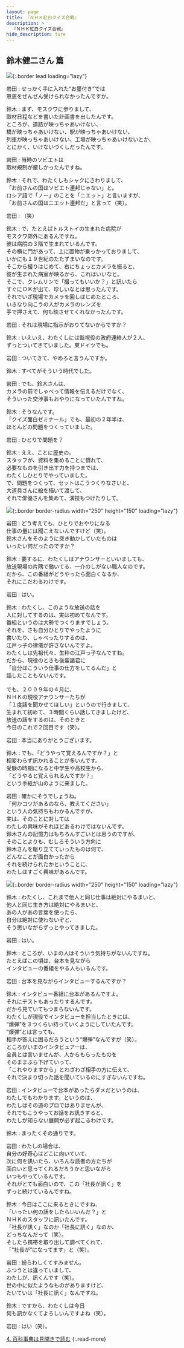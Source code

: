 ```yaml
---
layout: page
title: 『ＮＨＫ紅白クイズ合戦』
description: >
  『ＮＨＫ紅白クイズ合戦』
hide_description: ture
---
```


## 鈴木健二さん 篇

![](/interviews/jp/wii/rqij/vol1/img/mainvisual3.jpg){:.border lead loading="lazy"}

岩田
: せっかく手に入れた“お墨付き”では<br>恩恵をぜんぜん受けられなかったんですか。

鈴木
: まず、モスクワに参りまして、<br>取材日程などを書いた計画書を出したんです。<br>ところが、道路が映っちゃあいけない、<br>橋が映っちゃあいけない、駅が映っちゃあいけない、<br>列車が映っちゃあいけない、工場が映っちゃあいけないとか、<br>とにかく、いけないづくしだったんです。

岩田
: 当時のソビエトは<br>取材規制が厳しかったんですね。

鈴木
: それで、わたくしもシャクにさわりまして、<br>「お前さんの国はソビエト連邦じゃない」と。<br>ロシア語で「ノー」のことを「ニエット」と言いますが、<br>「お前さんの国はニエット連邦だ」と言って（笑）。

岩田
: （笑）

鈴木
: で、たとえばトルストイの生まれた病院が<br>モスクワ郊外にあるんですね。<br>彼は病院の３階で生まれているんです。<br>その横に門があって、上に置物が乗っかっておりまして、<br>いかにも１９世紀のたたずまいなのです。<br>そこから撮りはじめて、右にちょっとカメラを振ると、<br>彼が生まれた病室が映るから、これはいいなと。<br>そこで、クレムリンで「撮ってもいいか？」と訊いたら<br>すぐにＯＫが出て、珍しいなとは思ったんです。<br>それでいざ現場でカメラを回しはじめたところ、<br>いきなり向こうの人がカメラのレンズを<br>手で押さえて、何も映させてくれなかったんです。

岩田
: それは現場に指示がおりてないからですか？

鈴木
: いえいえ、わたくしには監視役の政府連絡人が２人、<br>ずっとついてきていました。東ドイツでも。

岩田
: ついてきて、やめろと言うんですか。

鈴木
: すべてがそういう時代でした。

岩田
: でも、鈴木さんは、<br>カメラの前でしゃべって情報を伝えるだけでなく、<br>そういった交渉事もおやりになっていたんですね。

鈴木
: そうなんです。<br>「クイズ面白ゼミナール」でも、最初の２年半は、<br>ほとんどの問題をつくっていました。

岩田
: ひとりで問題を？

鈴木
: ええ、ことに歴史の。<br>スタッフが、資料を集めることに慣れて、<br>必要なものを引き出す力を持つまでは、<br>わたくしひとりでやっていました。<br>で、問題をつくって、セットはこうつくりなさいと、<br>大道具さんに絵を描いて渡して、<br>それで俳優さんを集めて、演技もつけたりして。

![](/interviews/jp/wii/rqij/vol1/img/photo5.jpg){:.border border-radius width="250" height="150" loading="lazy"}

岩田
: どう考えても、ひとりでおやりになる<br>仕事の量には聞こえないんですけど（笑）。<br>鈴木さんをそのように突き動かしていたものは<br>いったい何だったのですか？

鈴木
: 要するに、わたくしはアナウンサーといいましても、<br>放送現場の片隅で働いてる、一介のしがない職人なのです。<br>だから、この番組がどうやったら面白くなるか、<br>それにこだわるわけです。

岩田
: はい。

鈴木
: わたくし、このような放送の話を<br>人に対してするのは、実は初めてなんです。<br>番組というのは大勢でつくりますでしょう。<br>それを、さも自分ひとりでやったように<br>書いたり、しゃべったりするのは、<br>江戸っ子の律儀が許さないんですよ。<br>わたくしは先祖代々、生粋の江戸っ子なんですね。<br>だから、現役のときも後輩諸君に<br>「自分はこういう仕事の仕方をしてるんだ」と<br>話したこともないんです。<br><br>でも、２００９年の４月に、<br>ＮＨＫの現役アナウンサーたちが<br>「１度話を聞かせてほしい」というので行きまして、<br>生まれて初めて、３時間くらい話してきましたけど、<br>放送の話をするのは、そのときと<br>今日のこれで２回目です（笑）。

岩田
: 本当にありがとうございます。

鈴木
: でも、「どうやって覚えるんですか？」と<br>相変わらず訊かれることが多いんです。<br>受験の時期になると中学生や高校生から、<br>「どうやると覚えられるんですか？」<br>という手紙が山のように来ました。

岩田
: 確かにそうでしょうね。<br>「何かコツがあるのなら、教えてください」<br>という人の気持ちもわかるんですが、<br>実は、そのことに対しては<br>わたしの興味がそれほどあるわけではないんです。<br>鈴木さんの記憶力はもちろんすごいとは思うのですが、<br>そのことよりも、むしろそういう方向に<br>鈴木さんを駆り立てていったものは何で、<br>どんなことが面白かったから<br>それを続けられたかということに、<br>わたしはすごく興味があるんです。

![](/interviews/jp/wii/rqij/vol1/img/photo6.jpg){:.border border-radius width="250" height="150" loading="lazy"}

鈴木
: わたくし、これまで他人と同じ仕事は絶対にやるまいと、<br>他人と同じ生き方は絶対にやるまいと、<br>あの人があの言葉を使ったら、<br>自分は絶対に使わないぞと、<br>そう思いながらずっとやってきました。

岩田
: はい。

鈴木
: ところが、いまの人はそういう気持ちがないんですね。<br>たとえばこの頃は、台本を見ながら<br>インタビューの番組をやる人もいるんです。

岩田
: 台本を見ながらインタビューするんですか？

鈴木
: インタビュー番組に台本があるんですよ。<br>それにテストもあったりするんです。<br>だから見ていてもつまらないんです。<br>わたくしが現役でインタビューを担当したときには、<br>“爆弾”を３つくらい持っていくようにしていたんです。<br>“爆弾”とは言っても、<br>相手が答えに困るだろうという“爆弾”なんですが（笑）。<br>ところがいまのインタビュアーは、<br>全員とは言いませんが、人からもらったものを<br>そのままぶら下げていって、<br>「これやりますから」とわざわざ相手の方に伝えて、<br>それで決まり切った話を聞いているのにすぎないんですね。

岩田
: インタビューで台本があったらダメだというのは、<br>わたしでもわかります。というのは、<br>わたしはその道のプロではありませんが、<br>それでもこうやってお話をお訊きすると、<br>わたしが知らない展開が必ず起こるわけです。

鈴木
: まったくその通りです。

岩田
: わたしの場合は、<br>自分の好奇心はどこに向いていて、<br>次に何を訊いたら、いろんな読者の方たちが<br>面白いと思ってくれるだろうかと思いながら<br>いつもやっているんです。<br>それがとても面白いので、この「社長が訊く」を<br>ずっと続けているんですね。

鈴木
: 今日はここに来るときにですね、<br>「いったい何の話をしたらいいんだ？」と<br>ＮＨＫのスタッフに訊いたんです。<br>「社長が訊く」なのか「社長に訊く」なのか、<br>どっちなんだって（笑）。<br>そしたら携帯を取り出して調べてくれて、<br>「“社長が”になってます」と（笑）。

岩田
: 紛らわしくてすみません。<br>ふつうとは違っていまして、<br>わたしが、訊くんです（笑）。<br>世の中に似たようなものがありますけど、<br>たいていは「社長に訊く」なんですね。

鈴木
: ですから、わたくしは今日<br>何も訊かなくてよろしいんですよね（笑）。

岩田
: はい（笑）。

[4. 百科事典は見開きで読む](4.md)
{:.read-more}

